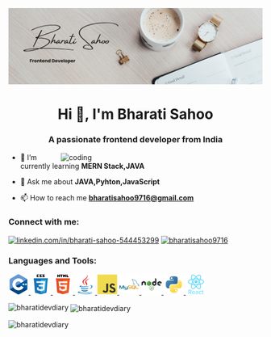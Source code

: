 ![logo](https://github.com/BharatiDevDiary/BharatiDevDiary/blob/main/Profile%20Banner.png)
<h1 align="center">Hi 👋, I'm Bharati Sahoo</h1>
<h3 align="center">A passionate frontend developer from India</h3>

<img align="right" alt="coding" width="400px" src="https://media.tenor.com/IF2JdxzmyN4AAAAj/coding-girl.gif">

- 🌱 I’m currently learning **MERN Stack,JAVA**

- 💬 Ask me about **JAVA,Pyhton,JavaScript**

- 📫 How to reach me **bharatisahoo9716@gmail.com**

<h3 align="left">Connect with me:</h3>
<p align="left">
<a href="https://linkedin.com/in/linkedin.com/in/bharati-sahoo-544453299" target="blank"><img align="center" src="https://raw.githubusercontent.com/rahuldkjain/github-profile-readme-generator/master/src/images/icons/Social/linked-in-alt.svg" alt="linkedin.com/in/bharati-sahoo-544453299" height="30" width="40" /></a>
<a href="https://www.hackerearth.com/bharatisahoo9716" target="blank"><img align="center" src="https://raw.githubusercontent.com/rahuldkjain/github-profile-readme-generator/master/src/images/icons/Social/hackerearth.svg" alt="bharatisahoo9716" height="30" width="40" /></a>
</p>

<h3 align="left">Languages and Tools:</h3>
<p align="left"> <a href="https://www.w3schools.com/cpp/" target="_blank" rel="noreferrer"> <img src="https://raw.githubusercontent.com/devicons/devicon/master/icons/cplusplus/cplusplus-original.svg" alt="cplusplus" width="40" height="40"/> </a> <a href="https://www.w3schools.com/css/" target="_blank" rel="noreferrer"> <img src="https://raw.githubusercontent.com/devicons/devicon/master/icons/css3/css3-original-wordmark.svg" alt="css3" width="40" height="40"/> </a> <a href="https://www.w3.org/html/" target="_blank" rel="noreferrer"> <img src="https://raw.githubusercontent.com/devicons/devicon/master/icons/html5/html5-original-wordmark.svg" alt="html5" width="40" height="40"/> </a> <a href="https://www.java.com" target="_blank" rel="noreferrer"> <img src="https://raw.githubusercontent.com/devicons/devicon/master/icons/java/java-original.svg" alt="java" width="40" height="40"/> </a> <a href="https://developer.mozilla.org/en-US/docs/Web/JavaScript" target="_blank" rel="noreferrer"> <img src="https://raw.githubusercontent.com/devicons/devicon/master/icons/javascript/javascript-original.svg" alt="javascript" width="40" height="40"/> </a> <a href="https://www.mysql.com/" target="_blank" rel="noreferrer"> <img src="https://raw.githubusercontent.com/devicons/devicon/master/icons/mysql/mysql-original-wordmark.svg" alt="mysql" width="40" height="40"/> </a> <a href="https://nodejs.org" target="_blank" rel="noreferrer"> <img src="https://raw.githubusercontent.com/devicons/devicon/master/icons/nodejs/nodejs-original-wordmark.svg" alt="nodejs" width="40" height="40"/> </a> <a href="https://www.python.org" target="_blank" rel="noreferrer"> <img src="https://raw.githubusercontent.com/devicons/devicon/master/icons/python/python-original.svg" alt="python" width="40" height="40"/> </a> <a href="https://reactjs.org/" target="_blank" rel="noreferrer"> <img src="https://raw.githubusercontent.com/devicons/devicon/master/icons/react/react-original-wordmark.svg" alt="react" width="40" height="40"/> </a> </p>

<p><img align="left" src="https://github-readme-stats.vercel.app/api/top-langs?username=bharatidevdiary&show_icons=true&locale=en&layout=compact" alt="bharatidevdiary" /></p>

<p>&nbsp;<img align="center" src="https://github-readme-stats.vercel.app/api?username=bharatidevdiary&show_icons=true&locale=en" alt="bharatidevdiary" /></p>

<p><img align="center" src="https://github-readme-streak-stats.herokuapp.com/?user=bharatidevdiary&" alt="bharatidevdiary" /></p>
